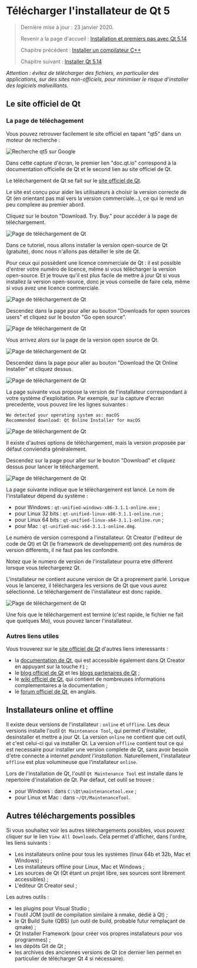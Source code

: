 
# Télécharger l'installateur de Qt 5

> Dernière mise à jour : 23 janvier 2020.
>
> Revenir a la page d'accueil : [Installation et premiers pas avec Qt 5.14](index.md)
>
> Chapitre précédent : [Installer un compilateur C++](compiler.md)
>
> Chapitre suivant : [Installer Qt 5.14](install.md)

_Attention : évitez de télécharger des fichiers, en particulier des applications, sur des sites non-officiels, 
pour minimiser le risque d'installer des logiciels malveillants._

## Le site officiel de Qt

### La page de téléchagement 

Vous pouvez retrouver facilement le site officiel en tapant "qt5" dans un moteur de recherche :

![Recherche qt5 sur Google](images/site.png)

Dans cette capture d'écran, le premier lien "doc.qt.io" correspond à la documentation officielle de Qt
et le second lien au site officiel de Qt.

Le téléchargement de Qt se fait sur le [site officiel de Qt](http://www.qt.io/).

Le site est conçu pour aider
les utilisateurs à choisir la version correcte de Qt (en orientant pas mal vers la version commerciale...), 
ce qui le rend un peu complexe au premier abord.

Cliquez sur le bouton "Download. Try. Buy." pour accéder à la page de téléchargement.

![Page de téléchargement de Qt](images/download_01.png)

Dans ce tutoriel, nous allons installer la version
open-source de Qt (gratuite), donc nous n'allons pas détailler le site de Qt.

Pour ceux qui possèdent une licence commerciale de Qt : il est possible d'entrer votre numéro de licence, 
même si vous télécharger la version open-source. Et je trouve qu'il est plus facile de mettre à jour Qt si
vous installez la version open-source, donc je vous conseille de faire cela, même si vous avez une licence commerciale.

![Page de téléchargement de Qt](images/download_02.png)

Descendez dans la page pour aller au bouton "Downloads for open sources users" et cliquez sur le bouton 
"Go open source".

![Page de téléchargement de Qt](images/download_03.png)

Vous arrivez alors sur la page de la version open source de Qt.

![Page de téléchargement de Qt](images/download_04.png)

Descendez dans la page pour aller au bouton "Download the Qt Online Installer" et cliquez dessus.

![Page de téléchargement de Qt](images/download_05.png)

La page suivante vous propose la version de l'installateur correspondant à votre système d'exploitation.
Par exemple, sur la capture d'ecran precedente, vous pouvez lire les lignes suivantes :

```
We detected your operating system as: macOS
Recommended download: Qt Online Installer for macOS
```

![Page de téléchargement de Qt](images/download_06.png)

Il existe d'autres options de téléchargement, mais la version proposée par défaut conviendra généralement.

Descendez sur la page pour aller sur le bouton "Download" et cliquez dessus pour lancer le téléchargement.

![Page de téléchargement de Qt](images/download_07.png)

La page suivante indique que le téléchargement est lancé. Le nom de l'installateur dépend du système :

- pour Windows : `qt-unified-windows-x86-3.1.1-online.exe` ;
- pour Linux 32 bits : `qt-unified-linux-x86-3.1.1-online.run` ;
- pour Linux 64 bits : `qt-unified-linux-x64-3.1.1-online.run` ;
- pour Mac : `qt-unified-mac-x64-3.1.1-online.dmg`.

Le numéro de version correspond a l'installateur. Qt Creator (l'editeur de code
de Qt) et Qt (le framework de developpement) ont des numéros de version differents, 
il ne faut pas les confondre.

Notez que le numero de version de l'installateur pourra etre different lorsque vous telechargerez
Qt.

L'installateur ne contient aucune version de Qt a proprement parlé. Lorsque vous le lancerez, il téléchargera les versions
de Qt que vous aurez sélectionné. Le téléchargement de l'installateur est donc rapide.

![Page de téléchargement de Qt](images/download_08.png)

Une fois que le téléchargement est terminé (c'est rapide, le fichier ne fait que quelques Mo), vous pouvez 
lancer l'installateur.

### Autres liens utiles

Vous trouverez sur le [site officiel de Qt](http://www.qt.io/) d'autres liens interessants :

- la [documentation de Qt](http://doc.qt.io/), qui est accessible également dans Qt Creator en appuyant sur 
la touche `F1` ;
- le [blog officiel de Qt](http://blog.qt.io/dev/) et les [blogs partenaires de Qt](http://planet.qt.io/) ;
- le [wiki officiel de Qt](http://wiki.qt.io/Main), qui contient de nombreuses informations complementaires a la documentation ;
- le [forum officiel de Qt](https://forum.qt.io/), en anglais.

## Installateurs online et offline

Il existe deux versions de l'installateur : `online` et `offline`. Les deux versions installe l'outil
`Qt Maintenance Tool`, qui permet d'installer, desinstaller et mettre a jour Qt. La version `online` ne
contient que cet outil, et c'est celui-ci qui va installer Qt. La version `offline` contient tout
ce qui est necessaire pour installer une version complete de Qt, sans avoir besoin d'etre connecte
a internet _pendant l'installation_. Naturellement, l'installateur `offline` est plus volumineuse que 
l'installateur `online`.

Lors de l'installation de Qt, l'outil `Qt Maintenance Tool` est installe dans le repertoire d'installation de Qt. 
Par défaut, cet outil se trouve :

- pour Windows : dans `C:\Qt\maintenancetool.exe` ;
- pour Linux et Mac : dans `~/Qt/MaintenanceTool`.

## Autres téléchargements possibles

Si vous souhaitez voir les autres téléchargements possibles, vous pouvez cliquer sur le lien `View All Downloads`. 
Cela permet d'afficher, dans l'ordre, les liens suivants :

- Les installateurs online pour tous les systèmes (linux 64b et 32b, Mac et Windows) ;
- Les installateurs offline pour Linux, Mac et Windows ;
- Les sources de Qt (Qt étant un projet libre, ses sources sont librement accessibles) ;
- L'éditeur Qt Creator seul ;

Les autres outils :

- les plugins pour Visual Studio ;
- l'outil JOM (outil de compilation similaire à nmake, dédié à Qt) ;
- le Qt Build Suite (QBS) (un outil de build, probable futur remplaçant de qmake) ;
- Qt Installer Framework (pour créer vos propres installateurs pour vos programmes) ;
- les dépôts Git de Qt ;
- les archives des anciennes versions de Qt (ce dernier lien permet en particulier de télécharger Qt 4 si nécessaire).
